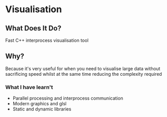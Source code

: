 # Visualisation

## What Does It Do?
Fast C++ interprocess visualisation tool

## Why?
Because it's very useful for when you need to visualise large data without sacrificing speed whilst at the same time reducing the complexity required


### What I have learn't
* Parallel processing and interprocess communication
* Modern graphics and glsl
* Static and dynamic libraries